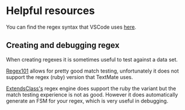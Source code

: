 # Helpful resources

You can find the regex syntax that VSCode uses [here](https://macromates.com/manual/en/regular_expressions).

## Creating and debugging regex

When creating regexes it is sometimes useful to test against a data set.

[Regex101]() allows for pretty good match testing, unfortunately it does not support the regex (ruby) version that TextMate uses.

[ExtendsClass's]() regex engine does support the ruby the variant but the match testing experience is not as good. However it does automatically generate an FSM for your regex, which is very useful in debugging.